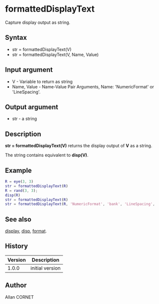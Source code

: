 # formattedDisplayText

Capture display output as string.

## Syntax

- str = formattedDisplayText(V)
- str = formattedDisplayText(V, Name, Value)

## Input argument

- V - Variable to return as string
- Name, Value - Name-Value Pair Arguments, Name: 'NumericFormat' or 'LineSpacing'.

## Output argument

- str - a string

## Description

  <p><b>str = formattedDisplayText(V)</b> returns the display output of <b>V</b> as a string.</p>
  <p>The string contains equivalent to <b>disp(V)</b>.</p>

## Example

```matlab
R = eye(3, 3)
str = formattedDisplayText(R)
R = rand(3, 3);
disp(R)
str = formattedDisplayText(R)
str = formattedDisplayText(R, 'NumericFormat', 'bank', 'LineSpacing', 'compact')
```

## See also

[display](display.md), [disp](disp.md), [format](format.md).

## History

| Version | Description     |
| ------- | --------------- |
| 1.0.0   | initial version |

## Author

Allan CORNET
